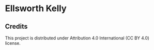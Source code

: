 # Ellsworth Kelly

## Credits

This project is distributed under Attribution 4.0 International (CC BY 4.0) license.
